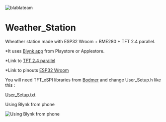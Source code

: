 ![blablateam](https://user-images.githubusercontent.com/29018157/121648752-1d478c00-ca98-11eb-948f-0f0667f0750b.png)


# Weather_Station
Wheather station made with ESP32 Wroom + BME280 + TFT 2.4 parallel.

*It uses [Blynk app](https://blynk.io/) from Playstore or Applestore.

*Link to [TFT 2.4 parallel](http://www.lcdwiki.com/2.4inch_Arduino_Display)

*Link to pinouts [ESP32 Wroom](https://learn.upesy.com/fr/boards/ESP32_Wroom_DevKit.html)


You will need TFT_eSPI libraries from [Bodmer](https://github.com/Bodmer/TFT_eSPI) and change User_Setup.h like this :

[User_Setup.txt](https://github.com/kramer04/Weather_Station/files/6636456/User_Setup.txt)


Using Blynk from phone

![Using Blynk from phone](https://user-images.githubusercontent.com/29018157/121650505-e7a3a280-ca99-11eb-8593-2dd90c1d4df6.jpg)

